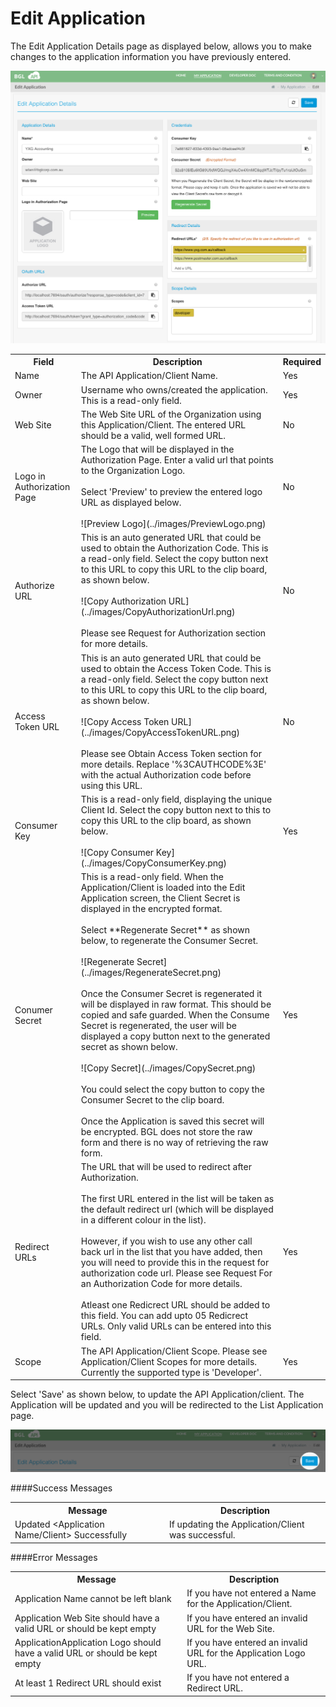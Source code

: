 # Edit Application

The Edit Application Details page as displayed below, allows you to make changes to the application information you have previously entered.

![Edit Application](../images/EditApplication.png)

<table>
    <tr>
        <th>Field</th>
        <th>Description</th>
        <th>Required</th>
    </tr>
    <tr>
        <td>Name</td>
        <td>The API Application/Client Name.</td>
        <td>Yes</td>
    </tr>
    <tr>
        <td>Owner</td>
        <td>Username who owns/created the application.  This is a read-only field.</td>
        <td>Yes</td>
    </tr>
    <tr>
        <td>Web Site</td>
        <td>The Web Site URL of the Organization using this Application/Client.  The entered URL should be a valid, well formed URL.</td>
        <td>No</td>
    </tr>
    <tr>
        <td>Logo in Authorization Page</td>
        <td>The Logo that will be displayed in the Authorization Page.  Enter a valid url that points to the Organization Logo.  <br><br>Select 'Preview' to preview the entered logo URL as displayed below.
        <br><br>
        ![Preview Logo](../images/PreviewLogo.png)
        </td>
        <td>No</td>
    </tr>
    <tr>
        <td>Authorize URL</td>
        <td>This is an auto generated URL that could be used to obtain the Authorization Code. This is a read-only field.  Select the copy button next to this URL to copy this URL to the clip board, as shown below.
        <br><br>
        ![Copy Authorization URL](../images/CopyAuthorizationUrl.png)
        <br><br>Please see Request for Authorization section for more details.  </td>
        <td>No</td>
    </tr>
    <tr>
        <td>Access Token URL</td>
        <td>This is an auto generated URL that could be used to obtain the Access Token Code.  This is a read-only field. Select the copy button next to this URL to copy this URL to the clip board, as shown below.  <br><br>
        ![Copy Access Token URL](../images/CopyAccessTokenURL.png)
        <br><br>Please see Obtain Access Token section for more details.  Replace '%3CAUTHCODE%3E' with the actual Authorization code before using this URL.  </td>
        <td>No</td>
    </tr>
    <tr>
        <td>Consumer Key</td>
        <td>This is a read-only field, displaying the unique Client Id. Select the copy button next to this to copy this URL to the clip board, as shown below.  <br><br>
        ![Copy Consumer Key](../images/CopyConsumerKey.png)</td>
        <td>Yes</td>
    </tr>
    <tr>
        <td>Conumer Secret</td>
        <td>This is a read-only field.  When the Application/Client is loaded into the Edit Application screen, the Client Secret is displayed in the encrypted format.
        <br><br>Select **Regenerate Secret** as shown below, to regenerate the Consumer Secret.
        <br><br>
        ![Regenerate Secret](../images/RegenerateSecret.png)
        <br><br>
        Once the Consumer Secret is regenerated it will be displayed in raw format.  This should be copied and safe guarded. When the Consume Secret is regenerated, the user will be displayed a copy button next to the generated secret as shown below.<br><br>
        ![Copy Secret](../images/CopySecret.png)
        <br><br>
        You could select the copy button to copy the Consumer Secret to the clip board.
        <br><br>Once the Application is saved this secret will be encrypted. BGL does not store the raw form and there is no way of retrieving the raw form.  </td>
        <td>Yes</td>
    </tr>
    <tr>
        <td>Redirect URLs</td>
        <td>The URL that will be used to redirect after Authorization.  <br><br>The first URL entered in the list will be taken as the default redirect url (which will be displayed in a different colour in the list).  <br><br>However, if you wish to use any other call back url in the list that you have added, then you will need to provide this in the request for authorization code url.  Please see Request For an Authorization Code for more details.  <br><br>Atleast one Redicrect URL should be added to this field.  You can add upto 05 Redicrect URLs.  Only valid URLs can be entered into this field.</td>
        <td>Yes</td>
    </tr>
    <tr>
        <td>Scope</td>
        <td>The API Application/Client Scope. Please see Application/Client Scopes for more details.  Currently the supported type is 'Developer'.</td>
        <td>Yes</td>
    </tr>
</table>

Select 'Save' as shown below, to update the API Application/client. The Application will be updated and you will be redirected to the List Application page.

![Update Existing Application](../images/UpdateExistingApplication.png)


####Success Messages

<table>
    <tr>
        <th>Message</th>
        <th>Description</th>
    </tr>
    <tr>
        <td>Updated &lt;Application Name/Client&gt; Successfully</td>
        <td>If updating the Application/Client was successful.</td>
    </tr>
</table>


####Error Messages

<table>
    <tr>
        <th>Message</th>
        <th>Description</th>
    </tr>
    <tr>
        <td>Application Name cannot be left blank</td>
        <td>If you have not entered a Name for the Application/Client.</td>
    </tr>
    <tr>
        <td>Application Web Site should have a valid URL or should be kept empty</td>
        <td>If you have entered an invalid URL for the Web Site.</td>
    </tr>
    <tr>
        <td>ApplicationApplication Logo should have a valid URL or should be kept empty</td>
        <td>If you have entered an invalid URL for the Application Logo URL.</td>
    </tr>
    <tr>
        <td>At least 1 Redirect URL should exist</td>
        <td>If you have not entered a Redirect URL.</td>
    </tr>
</table>

